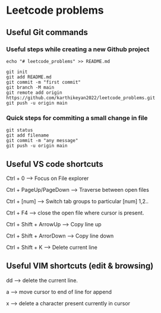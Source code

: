 # Leetcode problems

## Useful Git commands

### Useful steps while creating a new Github project

`echo "# leetcode_problems" >> README.md`

`git init`\
`git add README.md`\
`git commit -m "first commit"`\
`git branch -M main`\
`git remote add origin https://github.com/karthikeyan2022/leetcode_problems.git`\
`git push -u origin main`

### Quick steps for commiting a small change in file

`git status`\
`git add filename`\
`git commit -m "any message"`\
`git push -u origin main`

## Useful VS code shortcuts

Ctrl + 0 --> Focus on File explorer

Ctrl + PageUp/PageDown --> Traverse between open files

Ctrl + [num] --> Switch tab groups to particular [num] 1,2..

Ctrl + F4 --> close the open file where cursor is present.

Ctrl + Shift + ArrowUp --> Copy line up

Ctrl + Shift + ArrorDown --> Copy line down

Ctrl + Shift + K --> Delete current line

## Useful VIM shortcuts (edit & browsing)

dd --> delete the current line.

a --> move cursor to end of line for append

x --> delete a character present currently in cursor
